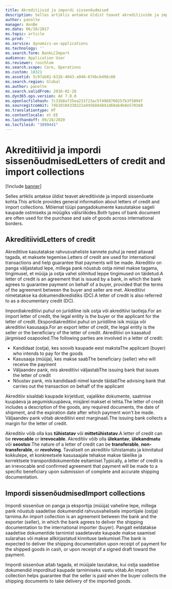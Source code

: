 ```yaml
---
title: Akreditiivid ja impordi sissenõudmised
description: Selles artiklis antakse üldist teavet akreditiivide ja impordi sissenõuete kohta. Mõlemat tüüpi pangadokumente kasutatakse sageli kaupade ostmiseks ja müügiks välisriikides.
author: panolte
manager: AnnBe
ms.date: 06/20/2017
ms.topic: article
ms.prod: ''
ms.service: dynamics-ax-applications
ms.technology: ''
ms.search.form: BankLCImport
audience: Application User
ms.reviewer: roschlom
ms.search.scope: Core, Operations
ms.custom: 18321
ms.assetid: 5c97ab81-632b-4043-a940-674bcb496c80
ms.search.region: Global
ms.author: panolte
ms.search.validFrom: 2016-02-28
ms.dyn365.ops.version: AX 7.0.0
ms.openlocfilehash: 7c31b8af25ea231f23ac5f4968760257b3f5894f
ms.sourcegitcommit: 74b10104338222a945684d841d60ab4b8e570168
ms.translationtype: HT
ms.contentlocale: et-EE
ms.lasthandoff: 09/28/2020
ms.locfileid: "3899441"
---
```

# <a name="letters-of-credit-and-import-collections"></a><span data-ttu-id="e17ee-104">Akreditiivid ja impordi sissenõudmised</span><span class="sxs-lookup"><span data-stu-id="e17ee-104">Letters of credit and import collections</span></span>

[!include [banner](../includes/banner.md)]

<span data-ttu-id="e17ee-105">Selles artiklis antakse üldist teavet akreditiivide ja impordi sissenõuete kohta.</span><span class="sxs-lookup"><span data-stu-id="e17ee-105">This article provides general information about letters of credit and import collections.</span></span> <span data-ttu-id="e17ee-106">Mõlemat tüüpi pangadokumente kasutatakse sageli kaupade ostmiseks ja müügiks välisriikides.</span><span class="sxs-lookup"><span data-stu-id="e17ee-106">Both types of bank document are often used for the purchase and sale of goods across international borders.</span></span>

<a name="letters-of-credit"></a><span data-ttu-id="e17ee-107">Akreditiivid</span><span class="sxs-lookup"><span data-stu-id="e17ee-107">Letters of credit</span></span>
-----------------

<span data-ttu-id="e17ee-108">Akreditiive kasutatakse rahvusvaheliste kannete puhul ja need aitavad tagada, et maksete tegemise.</span><span class="sxs-lookup"><span data-stu-id="e17ee-108">Letters of credit are used for international transactions and help guarantee that payments will be made.</span></span> <span data-ttu-id="e17ee-109">Akreditiiv on panga väljastatud lepe, millega pank nõustub ostja nimel makse tagama, tingimusel, et müüja ja ostja vahel sõlmitud leppe tingimused on täidetud.</span><span class="sxs-lookup"><span data-stu-id="e17ee-109">A letter of credit is an agreement that is issued by a bank, in which the bank agrees to guarantee payment on behalf of a buyer, provided that the terms of the agreement between the buyer and seller are met.</span></span> <span data-ttu-id="e17ee-110">Akreditiivi nimetatakse ka dokumendikrediidiks (DC).</span><span class="sxs-lookup"><span data-stu-id="e17ee-110">A letter of credit is also referred to as a documentary credit (DC).</span></span>

<span data-ttu-id="e17ee-111">Impordiakreditiivi puhul on juriidiline isik ostja või akreditiivi taotleja.</span><span class="sxs-lookup"><span data-stu-id="e17ee-111">For an import letter of credit, the legal entity is the buyer or the applicant for the letter of credit.</span></span> <span data-ttu-id="e17ee-112">Ekspordiakreditiivi puhul on juriidiline isik müüja või akreditiivi kasusaaja.</span><span class="sxs-lookup"><span data-stu-id="e17ee-112">For an export letter of credit, the legal entity is the seller or the beneficiary of the letter of credit.</span></span> <span data-ttu-id="e17ee-113">Akreditiivi on kaasatud järgmised osapooled.</span><span class="sxs-lookup"><span data-stu-id="e17ee-113">The following parties are involved in a letter of credit:</span></span>

-   <span data-ttu-id="e17ee-114">Kandidaat (ostja), kes soovib kaupade eest maksta</span><span class="sxs-lookup"><span data-stu-id="e17ee-114">The applicant (buyer) who intends to pay for the goods</span></span>
-   <span data-ttu-id="e17ee-115">Kasusaaja (müüja), kes makse saab</span><span class="sxs-lookup"><span data-stu-id="e17ee-115">The beneficiary (seller) who will receive the payment</span></span>
-   <span data-ttu-id="e17ee-116">Väljaandev pank, mis akreditiivi väljastab</span><span class="sxs-lookup"><span data-stu-id="e17ee-116">The issuing bank that issues the letter of credit</span></span>
-   <span data-ttu-id="e17ee-117">Nõustav pank, mis kandidaadi nimel kande täidab</span><span class="sxs-lookup"><span data-stu-id="e17ee-117">The advising bank that carries out the transaction on behalf of the applicant</span></span>

<span data-ttu-id="e17ee-118">Akreditiiv sisaldab kaupade kirjeldust, vajalikke dokumente, saatmise kuupäeva ja aegumiskuupäeva, misjärel makset ei tehta.</span><span class="sxs-lookup"><span data-stu-id="e17ee-118">The letter of credit includes a description of the goods, any required documents, the date of shipment, and the expiration date after which payment won't be made.</span></span> <span data-ttu-id="e17ee-119">Väljaandev pank võtab akreditiivi eest marginaali.</span><span class="sxs-lookup"><span data-stu-id="e17ee-119">The issuing bank collects a margin for the letter of credit.</span></span> 

<span data-ttu-id="e17ee-120">Akreditiiv võib olla kas **tühistatav** või **mittetühistatav**.</span><span class="sxs-lookup"><span data-stu-id="e17ee-120">A letter of credit can be **revocable** or **irrevocable**.</span></span> <span data-ttu-id="e17ee-121">Akreditiiv võib olla **ülekantav**, **ülekandmatu** või **seostuv**.</span><span class="sxs-lookup"><span data-stu-id="e17ee-121">The nature of a letter of credit can be **transferable**, **non-transferable**, or **revolving**.</span></span> <span data-ttu-id="e17ee-122">Tavaliselt on akreditiiv tühistamatu ja kinnitatud kokkulepe, et konkreetsele kasusaajale tehakse makse täielike ja korrektsete transpordidokumentide esitamisel.</span><span class="sxs-lookup"><span data-stu-id="e17ee-122">Typically, a letter of credit is an irrevocable and confirmed agreement that payment will be made to a specific beneficiary upon submission of complete and accurate shipping documentation.</span></span>

## <a name="import-collections"></a><span data-ttu-id="e17ee-123">Impordi sissenõudmised</span><span class="sxs-lookup"><span data-stu-id="e17ee-123">Import collections</span></span>
<span data-ttu-id="e17ee-124">Impordi sissenõue on panga ja eksportija (müüja) vaheline lepe, millega pank nõustub saadetise dokumendid rahvusvahelisele importijale (ostja) tarnima.</span><span class="sxs-lookup"><span data-stu-id="e17ee-124">An import collection is an agreement between the bank and the exporter (seller), in which the bank agrees to deliver the shipping documentation to the international importer (buyer).</span></span> <span data-ttu-id="e17ee-125">Pangalt eeldatakse saadetise dokumentide tarnimist saadetavate kaupade makse saamisel sularahas või makse allkirjastatud kinnituse laekumisel.</span><span class="sxs-lookup"><span data-stu-id="e17ee-125">The bank is expected to deliver the shipping documentation upon receipt of payment for the shipped goods in cash, or upon receipt of a signed draft toward the payment.</span></span> 

<span data-ttu-id="e17ee-126">Impordi sissenõue aitab tagada, et müüjale tasutakse, kui ostja saadetise dokumendid imporditud kaupade tarnimiseks vastu võtab.</span><span class="sxs-lookup"><span data-stu-id="e17ee-126">An import collection helps guarantee that the seller is paid when the buyer collects the shipping documents to take delivery of the imported goods.</span></span>



